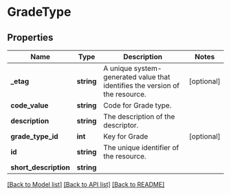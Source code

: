# GradeType

## Properties
Name | Type | Description | Notes
------------ | ------------- | ------------- | -------------
**_etag** | **string** | A unique system-generated value that identifies the version of the resource. | [optional] 
**code_value** | **string** | Code for Grade type. | 
**description** | **string** | The description of the descriptor. | 
**grade_type_id** | **int** | Key for Grade | [optional] 
**id** | **string** | The unique identifier of the resource. | 
**short_description** | **string** |  | 

[[Back to Model list]](../README.md#documentation-for-models) [[Back to API list]](../README.md#documentation-for-api-endpoints) [[Back to README]](../README.md)


